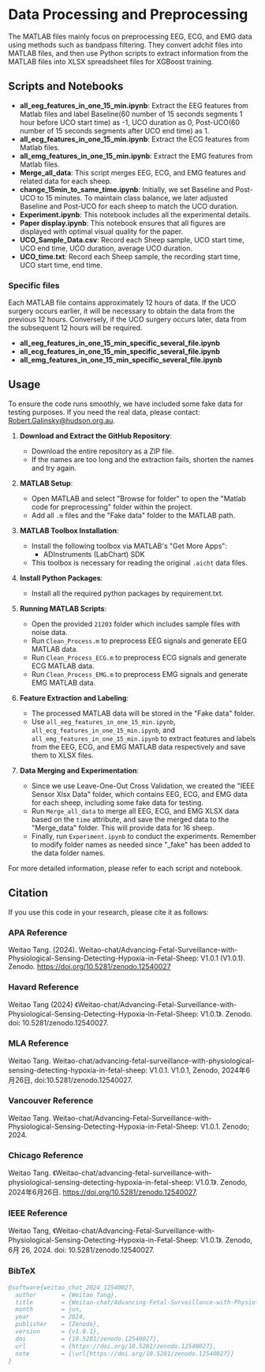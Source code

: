 # Data Processing and Preprocessing

The MATLAB files mainly focus on preprocessing EEG, ECG, and EMG data using methods such as bandpass filtering. They convert adchit files into MATLAB files, and then use Python scripts to extract information from the MATLAB files into XLSX spreadsheet files for XGBoost training.

## Scripts and Notebooks

- **all_eeg_features_in_one_15_min.ipynb**: Extract the EEG features from Matlab files and label Baseline(60 number of 15 seconds segments 1 hour before UCO start time) as -1, UCO duration as 0, Post-UCO(60 number of 15 seconds segments after UCO end time) as 1.  
- **all_ecg_features_in_one_15_min.ipynb**: Extract the ECG features from Matlab files.
- **all_emg_features_in_one_15_min.ipynb**: Extract the EMG features from Matlab files.
- **Merge_all_data**: This script merges EEG, ECG, and EMG features and related data for each sheep.
- **change_15min_to_same_time.ipynb**: Initially, we set Baseline and Post-UCO to 15 minutes. To maintain class balance, we later adjusted Baseline and Post-UCO for each sheep to match the UCO duration.
- **Experiment.ipynb**: This notebook includes all the experimental details.
- **Paper display.ipynb**: This notebook ensures that all figures are displayed with optimal visual quality for the paper.
- **UCO_Sample_Data.csv**: Record each Sheep sample, UCO start time, UCO end time, UCO duration, average UCO duration.
- **UCO_time.txt**: Record each Sheep sample, the recording start time, UCO start time, end time.

### Specific files
Each MATLAB file contains approximately 12 hours of data. If the UCO surgery occurs earlier, it will be necessary to obtain the data from the previous 12 hours. Conversely, if the UCO surgery occurs later, data from the subsequent 12 hours will be required.
- **all_eeg_features_in_one_15_min_specific_several_file.ipynb**
- **all_ecg_features_in_one_15_min_specific_several_file.ipynb**
- **all_emg_features_in_one_15_min_specific_several_file.ipynb**

## Usage

To ensure the code runs smoothly, we have included some fake data for testing purposes. If you need the real data, please contact: Robert.Galinsky@hudson.org.au.

1. **Download and Extract the GitHub Repository**:
   - Download the entire repository as a ZIP file.
   - If the names are too long and the extraction fails, shorten the names and try again.

2. **MATLAB Setup**:
   - Open MATLAB and select "Browse for folder" to open the "Matlab code for preprocessing" folder within the project.
   - Add all `.m` files and the "Fake data" folder to the MATLAB path.

3. **MATLAB Toolbox Installation**:
   - Install the following toolbox via MATLAB's "Get More Apps":
     - ADInstruments (LabChart) SDK
   - This toolbox is necessary for reading the original `.aicht` data files.

4. **Install Python Packages**:
   - Install all the required python packages by requirement.txt.

5. **Running MATLAB Scripts**:
   - Open the provided `21203` folder which includes sample files with noise data.
   - Run `Clean_Process.m` to preprocess EEG signals and generate EEG MATLAB data.
   - Run `Clean_Process_ECG.m` to preprocess ECG signals and generate ECG MATLAB data.
   - Run `Clean_Process_EMG.m` to preprocess EMG signals and generate EMG MATLAB data.

6. **Feature Extraction and Labeling**:
   - The processed MATLAB data will be stored in the "Fake data" folder.
   - Use `all_eeg_features_in_one_15_min.ipynb`, `all_ecg_features_in_one_15_min.ipynb`, and `all_emg_features_in_one_15_min.ipynb` to extract features and labels from the EEG, ECG, and EMG MATLAB data respectively and save them to XLSX files.

7. **Data Merging and Experimentation**:
   - Since we use Leave-One-Out Cross Validation, we created the "IEEE Sensor Xlsx Data" folder, which contains EEG, ECG, and EMG data for each sheep, including some fake data for testing.
   - Run `Merge_all_data` to merge all EEG, ECG, and EMG XLSX data based on the `time` attribute, and save the merged data to the "Merge_data" folder. This will provide data for 16 sheep.
   - Finally, run `Experiment.ipynb` to conduct the experiments. Remember to modify folder names as needed since "_fake" has been added to the data folder names.

For more detailed information, please refer to each script and notebook.


## Citation

If you use this code in your research, please cite it as follows:

### APA Reference

Weitao Tang. (2024). Weitao-chat/Advancing-Fetal-Surveillance-with-Physiological-Sensing-Detecting-Hypoxia-in-Fetal-Sheep: V1.0.1 (V1.0.1). Zenodo. https://doi.org/10.5281/zenodo.12540027

### Havard Reference

Weitao Tang (2024) 《Weitao-chat/Advancing-Fetal-Surveillance-with-Physiological-Sensing-Detecting-Hypoxia-in-Fetal-Sheep: V1.0.1》. Zenodo. doi: 10.5281/zenodo.12540027.

### MLA Reference

Weitao Tang. Weitao-chat/advancing-fetal-surveillance-with-physiological-sensing-detecting-hypoxia-in-fetal-sheep: V1.0.1. V1.0.1, Zenodo, 2024年6月26日, doi:10.5281/zenodo.12540027.

### Vancouver Reference

Weitao Tang. Weitao-chat/Advancing-Fetal-Surveillance-with-Physiological-Sensing-Detecting-Hypoxia-in-Fetal-Sheep: V1.0.1. Zenodo; 2024. 

### Chicago Reference

Weitao Tang. 《Weitao-chat/advancing-fetal-surveillance-with-physiological-sensing-detecting-hypoxia-in-fetal-sheep: V1.0.1》. Zenodo, 2024年6月26日. https://doi.org/10.5281/zenodo.12540027.

### IEEE Reference

Weitao Tang, 《Weitao-chat/Advancing-Fetal-Surveillance-with-Physiological-Sensing-Detecting-Hypoxia-in-Fetal-Sheep: V1.0.1》. Zenodo, 6月 26, 2024. doi: 10.5281/zenodo.12540027.


### BibTeX

```bibtex
@software{weitao_chat_2024_12540027,
  author       = {Weitao Tang},
  title        = {Weitao-chat/Advancing-Fetal-Surveillance-with-Physiological-Sensing-Detecting-Hypoxia-in-Fetal-Sheep: v1.0.1},
  month        = jun,
  year         = 2024,
  publisher    = {Zenodo},
  version      = {v1.0.1},
  doi          = {10.5281/zenodo.12540027},
  url          = {https://doi.org/10.5281/zenodo.12540027},
  note         = {\url{https://doi.org/10.5281/zenodo.12540027}}
}
